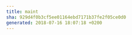 ```yaml
---
title: maint
sha: 929d4f0b3cf5ee01164ebd7171b37fe2f05ce0d0
generated: 2018-07-16 18:07:18 +0200
---
```


